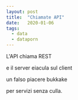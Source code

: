 ```yaml
---
layout: post
title:  "Chiamate API"
date:   2020-01-06
tags:
  - data
  - dataporn
---
```


L'API chiama REST

e il server eiacula sul client

un falso piacere bukkake

per servizi senza culla.
